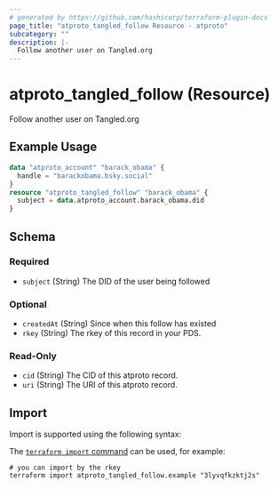 ```yaml
---
# generated by https://github.com/hashicorp/terraform-plugin-docs
page_title: "atproto_tangled_follow Resource - atproto"
subcategory: ""
description: |-
  Follow another user on Tangled.org
---
```


# atproto_tangled_follow (Resource)

Follow another user on Tangled.org

## Example Usage

```terraform
data "atproto_account" "barack_obama" {
  handle = "barackobama.bsky.social"
}
resource "atproto_tangled_follow" "barack_obama" {
  subject = data.atproto_account.barack_obama.did
}
```

<!-- schema generated by tfplugindocs -->
## Schema

### Required

- `subject` (String) The DID of the user being followed

### Optional

- `createdAt` (String) Since when this follow has existed
- `rkey` (String) The rkey of this record in your PDS.

### Read-Only

- `cid` (String) The CID of this atproto record.
- `uri` (String) The URI of this atproto record.

## Import

Import is supported using the following syntax:

The [`terraform import` command](https://developer.hashicorp.com/terraform/cli/commands/import) can be used, for example:

```shell
# you can import by the rkey
terraform import atproto_tangled_follow.example "3lyvqfkzktj2s"
```
